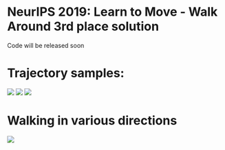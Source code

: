 # NeurIPS 2019: Learn to Move - Walk Around 3rd place solution
Code will be released soon

# Trajectory samples:
![](gifs/t1_small.gif)
![](gifs/t2_small.gif)
![](gifs/t3_small.gif)

# Walking in various directions
![](gifs/t3_small.gif)
